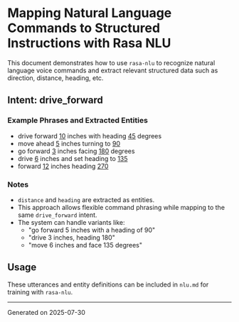 
# Mapping Natural Language Commands to Structured Instructions with Rasa NLU

This document demonstrates how to use `rasa-nlu` to recognize natural language voice commands and extract relevant structured data such as direction, distance, heading, etc.

## Intent: drive_forward

### Example Phrases and Extracted Entities

- drive forward [10](distance) inches with heading [45](heading) degrees
- move ahead [5](distance) inches turning to [90](heading)
- go forward [3](distance) inches facing [180](heading) degrees
- drive [6](distance) inches and set heading to [135](heading)
- forward [12](distance) inches heading [270](heading)

### Notes

- `distance` and `heading` are extracted as entities.
- This approach allows flexible command phrasing while mapping to the same `drive_forward` intent.
- The system can handle variants like:
  - "go forward 5 inches with a heading of 90"
  - "drive 3 inches, heading 180"
  - "move 6 inches and face 135 degrees"

## Usage

These utterances and entity definitions can be included in `nlu.md` for training with `rasa-nlu`.

---

Generated on 2025-07-30
